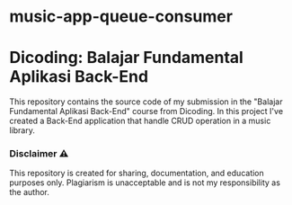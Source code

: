 # music-app-queue-consumer
# Dicoding: Balajar Fundamental Aplikasi Back-End

This repository contains the source code of my submission in the "Balajar Fundamental Aplikasi Back-End" course from Dicoding. In this project I've created a Back-End application that handle CRUD operation in a music library.

### Disclaimer ⚠️

This repository is created for sharing, documentation, and education purposes only. Plagiarism is unacceptable and is not my responsibility as the author.
